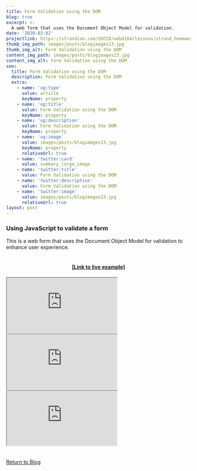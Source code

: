 ```yaml
---
title: Form Validation using the DOM
blog: true
excerpt: >-
  A web form that uses the Document Object Model for validation.
date: '2020-03-02'
projectlink: https://strandian.com/SDCCD/webd164/lessons/strand_homework-4.html
thumb_img_path: images/posts/blogimages13.jpg
thumb_img_alt: Form Validation using the DOM
content_img_path: images/posts/blogimages13.jpg
content_img_alt: Form Validation using the DOM
seo:
  title: Form Validation using the DOM
  description: Form Validation using the DOM
  extra:
    - name: 'og:type'
      value: article
      keyName: property
    - name: 'og:title'
      value: Form Validation using the DOM
      keyName: property
    - name: 'og:description'
      value: Form Validation using the DOM
      keyName: property
    - name: 'og:image'
      value: images/posts/blogimages13.jpg
      keyName: property
      relativeUrl: true
    - name: 'twitter:card'
      value: summary_large_image
    - name: 'twitter:title'
      value: Form Validation using the DOM
    - name: 'twitter:description'
      value: Form Validation using the DOM
    - name: 'twitter:image'
      value: images/posts/blogimages13.jpg
      relativeUrl: true
layout: post
---
```


### Using JavaScript to validate a form
This is a web form that uses the Document Object Model for validation to enhance user experience.
<br/>
<br/>


<h4 align="center"><a href="https://strandian.com/SDCCD/webd164/lessons/strand_homework-4.html" target="_blank">[Link to live example]</a></h4>
<div id="hideweb1">
  <div class="thumbnail-container" title="Web Development Portfolio"><a href="https://strandian.com/SDCCD/webd164/lessons/strand_homework-4.html" target="_blank">
    <div class="thumbnail">
      <iframe sandbox src="https://strandian.com/SDCCD/webd164/lessons/strand_homework-4.html" onload="this.style.opacity = 1"></iframe>
    </div>
    </a> </div>
</div>
<div id="hideweb2">
  <div class="thumbnail-container" title="Web Development Portfolio"><a href="https://strandian.com/SDCCD/webd164/lessons/strand_homework-4.html" target="_blank">
    <div class="thumbnail">
      <iframe sandbox src="https://strandian.com/SDCCD/webd164/lessons/strand_homework-4.html" onload="this.style.opacity = 1"></iframe>
    </div>
    </a> </div>
</div>
<div id="hideweb3">
  <div class="thumbnail-container" title="Web Development Portfolio"><a href="https://strandian.com/SDCCD/webd164/lessons/strand_homework-4.html" target="_blank">
    <div class="thumbnail">
      <iframe sandbox src="https://strandian.com/SDCCD/webd164/lessons/strand_homework-4.html" onload="this.style.opacity = 1"></iframe>
    </div>
    </a> </div>
</div>

<!-- Lorem ipsum dolor sit amet, consectetur adipiscing elit, sed do eiusmod tempor incididunt ut labore et dolore magna aliqua. Arcu ac tortor dignissim convallis. Enim lobortis scelerisque fermentum dui faucibus. Arcu bibendum at varius vel. In arcu cursus euismod quis viverra nibh cras pulvinar mattis.

<p class="codepen" data-height="300" data-default-tab="html,result" data-slug-hash="ZEXyOEj" data-user="strandian" style="height: 300px; box-sizing: border-box; display: flex; align-items: center; justify-content: center; border: 2px solid; margin: 1em 0; padding: 1em;">
  <span>See the Pen <a href="https://codepen.io/strandian/pen/ZEXyOEj">
  Calculator with JavaScript</a> by Ian Strand (<a href="https://codepen.io/strandian">@strandian</a>)
  on <a href="https://codepen.io">CodePen</a>.</span>
</p> -->

<br />
<br />
<a class="button" href="/blog/">
  Return to Blog
</a>

<script async src="https://cpwebassets.codepen.io/assets/embed/ei.js"></script>